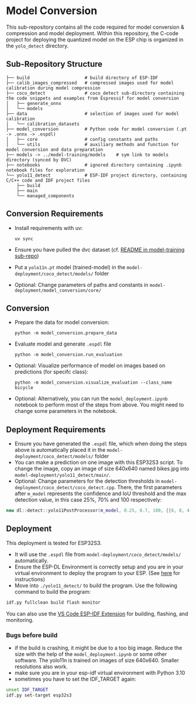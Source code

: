 # Model Conversion

This sub-repository contains all the code required for model conversion & compression and model deployment. Within this repository, the C-code project for deploying the quantized model on the ESP chip is organized in the `yolo_detect` directory.

## Sub-Repository Structure

```text
├── build                     # build directory of ESP-IDF
├── calib_images_compressed   # compressed images used for model calibration during model compression
├── coco_detect               # coco_detect sub-directory containing the code snippets and examples from Espressif for model conversion
│   ├── generate_onnx 
│   └── models
├── data                      # selection of images used for model calibration
│   └── calibration_datasets
├── model_conversion          # Python code for model conversion (.pt -> .onnx -> .espdl)
│   ├── core                  # config constants and paths
│   └── utils                 # auxiliary methods and function for model conversion and data preparation
├── models -> ../model-training/models    # sym link to models directory (synced by DVC)
├── notebooks                 # ignored directory containing .ipynb notebook files for exploration
└── yolo11_detect             # ESP-IDF project directory, containing C/C++ code and IDF project files
    ├── build
    ├── main
    └── managed_components
```

## Conversion Requirements
- Install requirements with uv:
  
      uv sync

- Ensure you have pulled the dvc dataset (cf. [README in model-training sub-repo](../model-training/README.md))
- Put a `yolo11n.pt` model (trained-model) in the `model-deployment/coco_detect/models/` folder
- Optional: Change parameters of paths and constants in `model-deployment/model_conversion/core/`

## Conversion
- Prepare the data for model conversion:

      python -m model_conversion.prepare_data

- Evaluate model and generate `.espdl` file

      python -m model_conversion.run_evaluation

- Optional: Visualize performance of model on images based on predictions (for specifc class):

      python -m model_conversion.visualize_evaluation --class_name bicycle  

- Optional: Alternatively, you can run the `model_deployment.ipynb` notebook to perform most of the steps from above. You might need to change some parameters in the notebook.

## Deployment Requirements
- Ensure you have generated the `.espdl` file, which when doing the steps above is automatically placed it in the `model-deployment/coco_detect/models/` folder
- You can make a prediction on one image with this ESP32S3 script. To change the image, copy an image of size 640x640 named bikes.jpg into `model-deployment/yolo11_detect/main/`.
- Optional: Change parameters for the detection thresholds in `model-deployment/coco_detect/coco_detect.cpp`. There, the first parameters after `m_model` represents the confidence and IoU threshold and the max detection value, in this case 25%, 70% and 100 respectively:

```c++
new dl::detect::yolo11PostProcessor(m_model, 0.25, 0.7, 100, {{8, 8, 4, 4}, {16, 16, 8, 8}, {32, 32, 16, 16}});
```


## Deployment
This deployment is tested for ESP32S3.

- It will use the `.espdl` file from `model-deployment/coco_detect/models/` automatically. 
- Ensure the ESP-DL Environment is correctly setup and you are in your virtual environment to deploy the program to your ESP. (See [here](https://pinto-bobcat-b66.notion.site/Setup-Instructions-ESP-DL-1cc043907cbe803e8b89fe3b5594d13f) for instructions)
- Move into `./yolo11_detect/` to build the program. Use the following command to build the program:
 

```bash
idf.py fullclean build flash monitor
```

You can also use the [VS Code ESP-IDF Extension](https://docs.espressif.com/projects/vscode-esp-idf-extension/en/latest/) for building, flashing, and monitoring.

### Bugs before build
- if the build is crashing, it might be due to a too big image. Reduce the size with the help of the `model_deployment.ipynb` or some other software. The yolo11n is trained on images of size 640x640. Smaller resolutions also work.
- make sure you are in your esp-idf virtual environment with Python 3.10
- sometimes you have to set the IDF_TARGET again:

```bash
unset IDF_TARGET
idf.py set-target esp32s3
```
